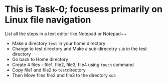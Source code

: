 # This is Task-0; focusess primarily on Linux file navigation

List all the steps in a text editor like Notepad or Notepad++ 

-  Make a directory `test` in your home directory
-  Change to test directory and  Make a sub-direcotry `sub` in the test directory
-  Go back to Home directory
-  Create 4 files - file1, file2, file3, file4 using `touch` command
-  Copy file1 and file2 to `test`directory
-  Then Move files file2 and file3 to the directory `sub`
